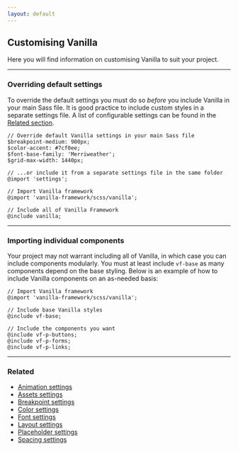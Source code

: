 ```yaml
---
layout: default
---
```


## Customising Vanilla

Here you will find information on customising Vanilla to suit your project.

---

### Overriding default settings

To override the default settings you must do so _before_ you include Vanilla in your main Sass file. It is good practice to include custom styles in a separate settings file. A list of configurable settings can be found in the [Related section](#related).

```
// Override default Vanilla settings in your main Sass file
$breakpoint-medium: 900px;
$color-accent: #7cf0ee;
$font-base-family: 'Merriweather';
$grid-max-width: 1440px;

// ...or include it from a separate settings file in the same folder
@import 'settings';

// Import Vanilla framework
@import 'vanilla-framework/scss/vanilla';

// Include all of Vanilla Framework
@include vanilla;
```

---

### Importing individual components

Your project may not warrant including all of Vanilla, in which case you can include components modularly. You must at least include `vf-base` as many components depend on the base styling. Below is an example of how to include Vanilla components on an as-needed basis:

```
// Import Vanilla framework
@import 'vanilla-framework/scss/vanilla';

// Include base Vanilla styles
@include vf-base;

// Include the components you want
@include vf-p-buttons;
@include vf-p-forms;
@include vf-p-links;
```

---

### Related

- [Animation settings](/en/settings/animation-settings)
- [Assets settings](/en/settings/assets-settings)
- [Breakpoint settings](/en/settings/breakpoint-settings)
- [Color settings](/en/settings/color-settings)
- [Font settings](/en/settings/font-settings)
- [Layout settings](/en/settings/layout-settings)
- [Placeholder settings](/en/settings/placeholder-settings)
- [Spacing settings](/en/settings/spacing-settings)
